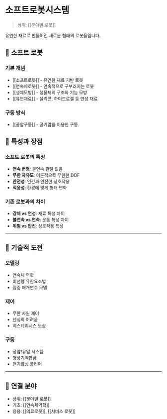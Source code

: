 # 소프트로봇시스템

> 상위: [[분야별 로봇]]

유연한 재료로 만들어진 새로운 형태의 로봇들입니다.

## 🌊 소프트 로봇

### 기본 개념
- [[소프트로봇]] - 유연한 재료 기반 로봇
- [[연속체로봇]] - 연속적으로 구부러지는 로봇
- [[생체모방]] - 생물체의 구조와 기능 모방
- [[유연재료]] - 실리콘, 하이드로겔 등 연성 재료

### 구동 방식
- [[공압구동]] - 공기압을 이용한 구동

## 🎯 특성과 장점

### 소프트 로봇의 특징
- **연속 변형**: 불연속 관절 없음
- **무한 자유도**: 이론적으로 무한한 DOF
- **안전성**: 인간과 안전한 상호작용
- **적응성**: 환경에 맞게 형태 변화

### 기존 로봇과의 차이
- **강체 vs 연성**: 재료 특성 차이
- **불연속 vs 연속**: 운동 특성 차이
- **위험 vs 안전**: 상호작용 특성

---

## 🔗 기술적 도전

### 모델링
- 연속체 역학
- 비선형 유한요소법
- 집중 매개변수 모델

### 제어
- 무한 차원 제어
- 센싱의 어려움
- 히스테리시스 보상

### 구동
- 공압/유압 시스템
- 형상기억합금
- 전기활성 폴리머

---

## 🔗 연결 분야
- 상위: [[분야별 로봇]]
- 기초: [[연속체역학]]
- 응용: [[의료로봇]], [[서비스 로봇]]